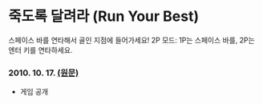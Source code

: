 # 죽도록 달려라 (Run Your Best)

스페이스 바를 연타해서 골인 지점에 들어가세요!
2P 모드: 1P는 스페이스 바를, 2P는 엔터 키를 연타하세요.

### 2010. 10. 17. [(원문)](https://cafe.naver.com/crazygm/25666)
- 게임 공개
